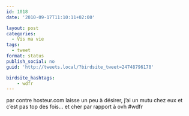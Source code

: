 ```yaml
---
id: 1018
date: '2010-09-17T11:10:11+02:00'

layout: post
categories:
  - Vis ma vie
tags:
  - tweet
format: status
publish_social: no
guid: 'http://tweets.local/?birdsite_tweet=24748796170'

birdsite_hashtags:
    - wdfr
---
```


par contre hosteur.com laisse un peu à désirer, j’ai un mutu chez eux et c’est pas top des fois… et cher par rapport à ovh #wdfr